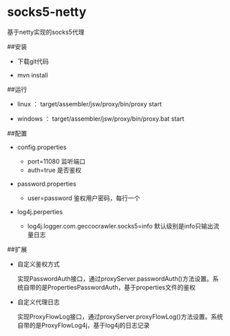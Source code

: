 # socks5-netty
基于netty实现的socks5代理

##安装

- 下载git代码

- mvn install

##运行
- linux ： target/assembler/jsw/proxy/bin/proxy start
	
- windows ： target/assembler/jsw/proxy/bin/proxy.bat start

##配置

- config.properties
	- port=11080   监听端口
	- auth=true    是否鉴权

- password.properties
	- user=password 鉴权用户密码，每行一个

- log4j.perperties
	- log4j.logger.com.geccocrawler.socks5=info  默认级别是info只输出流量日志

##扩展
- 自定义鉴权方式

	实现PasswordAuth接口，通过proxyServer.passwordAuth()方法设置。系统自带的是PropertiesPasswordAuth，基于properties文件的鉴权

- 自定义代理日志

	实现ProxyFlowLog接口，通过proxyServer.proxyFlowLog()方法设置。系统自带的是ProxyFlowLog4j，基于log4j的日志记录